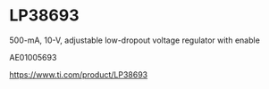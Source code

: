 # LP38693
500-mA, 10-V, adjustable low-dropout voltage regulator with enable

AE01005693

https://www.ti.com/product/LP38693
